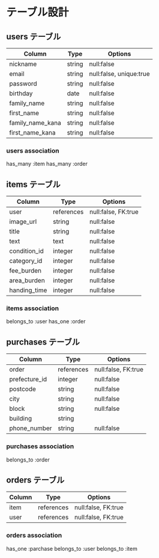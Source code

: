 # テーブル設計

## users テーブル

| Column           | Type   | Options                 |
| ---------------- | ------ | ----------------------- |
| nickname         | string | null:false              |
| email            | string | null:false, unique:true |
| password         | string | null:false              |
| birthday         | date   | null:false              |
| family_name      | string | null:false              |
| first_name       | string | null:false              |
| family_name_kana | string | null:false              |
| first_name_kana  | string | null:false              |

### users association
has_many :item
has_many :order


## items テーブル

| Column       | Type       | Options             |
| ------------ | ---------- | ------------------- |
| user         | references | null:false, FK:true |
| image_url    | string     | null:false          |
| title        | string     | null:false          |
| text         | text       | null:false          |
| condition_id | integer    | null:false          |
| category_id  | integer    | null:false          |
| fee_burden   | integer    | null:false          |
| area_burden  | integer    | null:false          |
| handing_time | integer    | null:false          |

### items association
belongs_to :user
has_one :order

## purchases テーブル

| Column        | Type       | Options             |
| ------------- | ---------- | ------------------- |
| order         | references | null:false, FK:true |
| prefecture_id | integer    | null:false          |
| postcode      | string     | null:false          |
| city          | string     | null:false          |
| block         | string     | null:false          |
| building      | string     |                     |
| phone_number  | string     | null:false          |

### purchases association
belongs_to :order


## orders テーブル
| Column   | Type       | Options             |
| -------- | ---------- | ------------------- |
| item    | references | null:false, FK:true |
| user     | references | null:false, FK:true |

### orders association
has_one :parchase
belongs_to :user
belongs_to :item